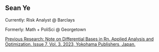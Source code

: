 ## Sean Ye

Currently: Risk Analyst @ Barclays

Formerly: Math + PoliSci @ Georgetown

<a href = "http://yokohamapublishers.jp/online2/opaao/vol7/p291.html"> Previous Research: Note on Differential Bases in Rn. Applied Analysis and Optimization. Issue 7, Vol. 3. 2023, Yokohama Publishers, Japan. </a>
